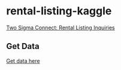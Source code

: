 # rental-listing-kaggle
[Two Sigma Connect: Rental Listing Inquiries](https://www.kaggle.com/c/two-sigma-connect-rental-listing-inquiries)

## Get Data
[Get data here](https://www.kaggle.com/c/two-sigma-connect-rental-listing-inquiries/data)
